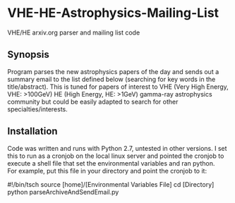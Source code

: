 # VHE-HE-Astrophysics-Mailing-List

VHE/HE arxiv.org parser and mailing list code

## Synopsis

Program parses the new astrophysics papers of the day and sends out a summary
email to the list defined below (searching for key words in the title/abstract).
This is tuned for papers of interest to VHE (Very High Energy, VHE: >100GeV) 
HE (High Energy, HE: >1GeV) gamma-ray astrophysics community but could be 
easily adapted to search for other specialties/interests.


## Installation

Code was written and runs with Python 2.7, untested in other versions. 
I set this to run as a cronjob on the local linux server and pointed the cronjob to 
execute a shell file that set the environmental variables and ran python.  
For example, put this file in your directory and point the cronjob to it:

#!/bin/tsch
source [home]/[Environmental Variables File]
cd [Directory]
python parseArchiveAndSendEmail.py

